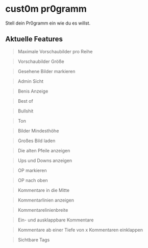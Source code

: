 # cust0m pr0gramm
Stell dein Pr0gramm ein wie du es willst.
## Aktuelle Features
> Maximale Vorschaubilder pro Reihe

> Vorschaubilder Größe

> Gesehene Bilder markieren

> Admin Sicht

> Benis Anzeige

> Best of

> Bullshit

> Ton

> Bilder Mindesthöhe

> Großes Bild laden

> Die alten Pfeile anzeigen

> Ups und Downs anzeigen

> OP markieren

> OP nach oben

> Kommentare in die Mitte

> Kommentarlinien anzeigen

> Kommentarelinienbreite

> Ein- und ausklappbare Kommentare

> Kommentare ab einer Tiefe von x Kommentaren einklappen

> Sichtbare Tags
